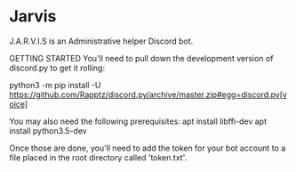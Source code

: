 # Jarvis

J.A.R.V.I.S is an Administrative helper Discord bot.

GETTING STARTED
You'll need to pull down the development version of discord.py to get it rolling:

python3 -m pip install -U https://github.com/Rapptz/discord.py/archive/master.zip#egg=discord.py[voice]

You may also need the following prerequisites:
apt install libffi-dev
apt install python3.5-dev

Once those are done, you'll need to add the token for your bot account to a file placed in the root directory called 'token.txt'.
